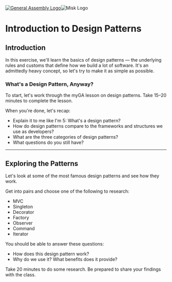 [![General Assembly Logo](https://camo.githubusercontent.com/1a91b05b8f4d44b5bbfb83abac2b0996d8e26c92/687474703a2f2f692e696d6775722e636f6d2f6b6538555354712e706e67)](https://generalassemb.ly/education/web-development-immersive)![Misk Logo](https://i.ibb.co/KmXhJbm/Webp-net-resizeimage-1.png)

# Introduction to Design Patterns

## Introduction

In this exercise, we'll learn the basics of design patterns — the underlying rules and customs that define how we build a lot of software. It's an admittedly heavy concept, so let's try to make it as simple as possible.

### What's a Design Pattern, Anyway?

To start, let's work through the myGA lesson on design patterns. Take 15–20 minutes to complete the lesson.

When you're done, let's recap:

- Explain it to me like I'm 5: What's a design pattern?
- How do design patterns compare to the frameworks and structures we use as developers?
- What are the three categories of design patterns?
- What questions do you still have?

---

## Exploring the Patterns

Let's look at some of the most famous design patterns and see how they work.

Get into pairs and choose one of the following to research:

- MVC
- Singleton
- Decorator
- Factory
- Observer
- Command
- Iterator

You should be able to answer these questions:

- How does this design pattern work?
- Why do we use it? What benefits does it provide?

Take 20 minutes to do some research. Be prepared to share your findings with the class.
